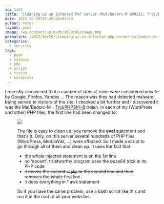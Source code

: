 ```yaml
---
id: 1333
title: 'Cleaning up an infected PHP server (Mal/Badsrc-M &#8211; Troj/PHPShll-B)'
date: 2012-10-29T15:45:24+01:00
author: Peter
layout: post
image: /wp-content/uploads/2020/06/image.png
permalink: /2012/10/29/cleaning-up-an-infected-php-server-malbadsrc-m-trojphpshll-b/
categories:
  - security
tags:
  - bash
  - malware
  - php
  - script
  - trojan
  - wordpress
---
```

I recently discovered that a number of sites of mine were considered unsafe by Google, Firefox, Yandex &#8230; The reason was they had detected malware being served to visitors of the site. I checked a bit further and I discovered it was the Mal/Badsrc-M &#8211; [Troj/PHPShll-B](http://nakedsecurity.sophos.com/2011/09/19/malware-wordpress-installations/) trojan. In each of my (WordPress and other) PHP files, the first line had been changed to:<figure class="wp-block-image size-large is-resized">

![](/wp-content/uploads/2020/06/image.png)

The file is easy to clean up: you remove the **eval** statement and that's it. Only, on this server several hundreds of PHP files (WordPress, MediaWiki, &#8230;) were affected. So I made a script to go through all of them and clean up. It uses the fact that

  * the whole injected statement is on the 1st line
  * no &#8216;decent', trustworthy program uses the _base64_ trick in its PHP code
  * <del>it moves the second <code>&lt;?php</code> to the second line and then removes the whole first line</del>
  * it does everything in 1 awk statement

So if you have the same problem, use a bash script like this and run it in the root of all your websites:
